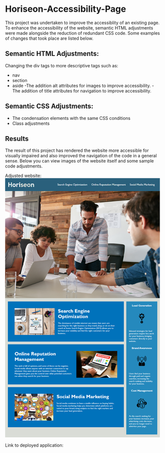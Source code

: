 # Horiseon-Accessibility-Page


This project was undertaken to improve the accessiblity of an existing page.
To enhance the accessibility of the website, semantic HTML adjustments were made alongside the reduction of redundant CSS code.
Some examples of changes that took place are listed below.

## Semantic HTML Adjustments:
Changing the div tags to more descriptive tags such as:
  - nav
  - section
  - aside
-The addition alt attributes for images to improve accessibility.
-The addition of title attributes for navigation to improve accessibility.

 ## Semantic CSS Adjustments:
 - The condensation elements with the same CSS conditions
 - Class adjustments
 
 ## Results
 The result of this project has rendered the website more accessible for visually impaired and also improved the navigation of the code in a general sense.
 Below you can view images of the website itself and some sample code adjustments.
 
  Adjusted website:
 ![Adjusted website](https://github.com/Hannybiggs/Horiseon-Accessibility-Page/blob/master/Assets/01-html-css-git-homework-demo.png?raw=true "Adjusted Website")



Link to deployed application:
